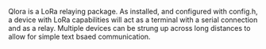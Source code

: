 Qlora is a LoRa relaying package. As installed, and configured with config.h, a device with LoRa capabilities will act as a terminal with a serial connection and as a relay. Multiple devices can be strung up across long distances to allow for simple text bsaed communication. 
